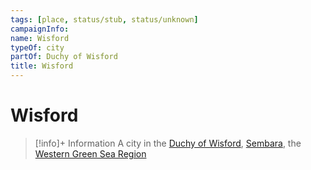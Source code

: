 ```yaml
---
tags: [place, status/stub, status/unknown]
campaignInfo:
name: Wisford
typeOf: city
partOf: Duchy of Wisford
title: Wisford
---
```

# Wisford
>[!info]+ Information
> A city in the [Duchy of Wisford](<./duchy-of-wisford.md>), [Sembara](<../sembara.md>), the [Western Green Sea Region](<../../../western-green-sea/western-green-sea-region.md>)


